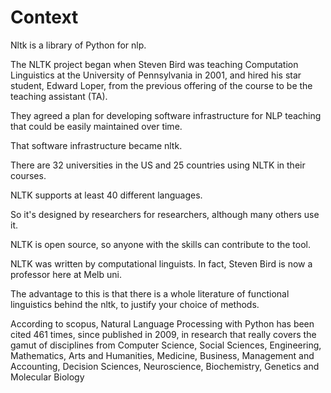 # Context

Nltk is a library of Python for nlp. 

The NLTK project began when Steven Bird was teaching Computation Linguistics at the University of Pennsylvania in 2001, and hired his star student, Edward Loper, from the previous offering of the course to be the teaching assistant (TA). 

They agreed a plan for developing software infrastructure for NLP teaching that could be easily maintained over time. 

That software infrastructure became nltk.

There are 32 universities in the US and 25 countries using NLTK in their courses. 

NLTK supports at least 40 different languages.

So it's designed by researchers for researchers, although many others use it. 

NLTK is open source, so anyone with the skills can contribute to the tool. 

NLTK was written by computational linguists. In fact, Steven Bird is now a professor here at Melb uni. 

The advantage to this is that there is a whole literature of functional linguistics behind the nltk, to justify your choice of methods.

According to scopus, Natural Language Processing with Python has been cited 461 times, since published in 2009, in research that really covers the gamut of disciplines from Computer Science, Social Sciences, Engineering, Mathematics, Arts and Humanities, Medicine, Business, Management and Accounting, Decision Sciences, Neuroscience, Biochemistry, Genetics and Molecular Biology
